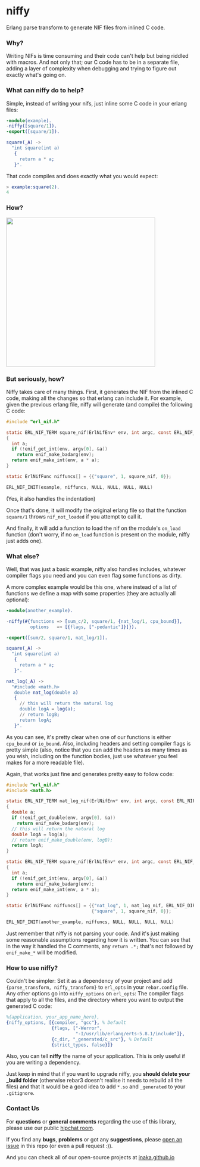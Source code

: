 # niffy
Erlang parse transform to generate NIF files from inlined C code.

### Why?
Writing NIFs is time consuming and their code can't help but being riddled with macros. And not only that; our C code has to be in a separate file, adding a layer of complexity when debugging and trying to figure out exactly what's going on.

### What can niffy do to help?
Simple, instead of writing your nifs, just inline some C code in your erlang files:

```erlang
-module(example).
-niffy([square/1]).
-export([square/1]).

square(_A) ->
  "int square(int a)
   {
     return a * a;
   }".
```

That code compiles and does exactly what you would expect:

```erlang
> example:square(2).
4
```

### How?

<img src="http://i.imgur.com/YsbKHg1.gif" align="center" style="float:center" height="400" />

### But seriously, how?

Niffy takes care of many things. First, it generates the NIF from the inlined C code, making all the changes so that erlang can include it. For example, given the previous erlang file, niffy will generate (and compile) the following C code:

```c
#include "erl_nif.h"

static ERL_NIF_TERM square_nif(ErlNifEnv* env, int argc, const ERL_NIF_TERM argv[])
{
  int a;
  if (!enif_get_int(env, argv[0], &a))
    return enif_make_badarg(env);
  return enif_make_int(env, a * a);
}

static ErlNifFunc niffuncs[] = {{"square", 1, square_nif, 0}};

ERL_NIF_INIT(example, niffuncs, NULL, NULL, NULL, NULL)
```

(Yes, it also handles the indentation)

Once that's done, it will modify the original erlang file so that the function ``square/1`` throws ``nif_not_loaded`` if you attempt to call it.

And finally, it will add a function to load the nif on the module's ``on_load`` function (don't worry, if no ``on_load`` function is present on the module, niffy just adds one).

### What else?
Well, that was just a basic example, niffy also handles includes, whatever compiler flags you need and you can even flag some functions as dirty.

A more complex example would be this one, where instead of a list of functions we define a map with some properties (they are actually all optional):

```erlang
-module(another_example).

-niffy(#{functions => [sum_c/2, square/1, {nat_log/1, cpu_bound}],
         options   => [{flags, ["-pedantic"]}]}).

-export([sum/2, square/1, nat_log/1]).

square(_A) ->
  "int square(int a)
   {
     return a * a;
   }".

nat_log(_A) ->
  "#include <math.h>
   double nat_log(double a)
   {
     // this will return the natural log
     double logA = log(a);
     // return logB;
     return logA;
   }".
```

As you can see, it's pretty clear when one of our functions is either ``cpu_bound`` or ``io_bound``. Also, including headers and setting compiler flags is pretty simple (also, notice that you can add the headers as many times as you wish, including on the function bodies, just use whatever you feel makes for a more readable file).

Again, that works just fine and generates pretty easy to follow code:

```c
#include "erl_nif.h"
#include <math.h>

static ERL_NIF_TERM nat_log_nif(ErlNifEnv* env, int argc, const ERL_NIF_TERM argv[])
{
  double a;
  if (!enif_get_double(env, argv[0], &a))
    return enif_make_badarg(env);
  // this will return the natural log
  double logA = log(a);
  // return enif_make_double(env, logB);
  return logA;
}

static ERL_NIF_TERM square_nif(ErlNifEnv* env, int argc, const ERL_NIF_TERM argv[])
{
  int a;
  if (!enif_get_int(env, argv[0], &a))
    return enif_make_badarg(env);
  return enif_make_int(env, a * a);
}

static ErlNifFunc niffuncs[] = {{"nat_log", 1, nat_log_nif, ERL_NIF_DIRTY_JOB_CPU_BOUND},
                                {"square", 1, square_nif, 0}};

ERL_NIF_INIT(another_example, niffuncs, NULL, NULL, NULL, NULL)
```

Just remember that niffy is not parsing your code. And it's just making some reasonable assumptions regarding how it is written. You can see that in the way it handled the C comments, any ``return .*;`` that's not followed by ``enif_make_*`` will be modified.

### How to use niffy?
Couldn't be simpler: Set it as a dependency of your project and add ``{parse_transform, niffy_transform}`` to ``erl_opts`` in your ``rebar.config`` file. Any other options go into ``niffy_options`` on ``erl_opts``: The compiler flags that apply to all the files, and the directory where you want to output the generated C code:

```erlang
%{application, your_app_name_here},
{niffy_options, [{compiler, "gcc"}, % Default
                 {flags, ["-Werror",
                          "-I/usr/lib/erlang/erts-5.8.1/include"]},
                 {c_dir, "_generated/c_src"}, % Default
                 {strict_types, false}]}
```

Also, you can tell **niffy** the name of your application. This is only useful if you are writing a dependency.

Just keep in mind that if you want to upgrade niffy, you **should delete your _build folder** (otherwise rebar3 doesn't realise it needs to rebuild all the files) and that it would be a good idea to add ``*.so`` and ``_generated`` to your ``.gitignore``.

### Contact Us
For **questions** or **general comments** regarding the use of this library, please use our public
[hipchat room](https://www.hipchat.com/gpBpW3SsT).

If you find any **bugs**, **problems** or got any **suggestions**, please [open an issue](https://github.com/inaka/niffy/issues/new) in this repo (or even a pull request :)).

And you can check all of our open-source projects at [inaka.github.io](http://inaka.github.io)
